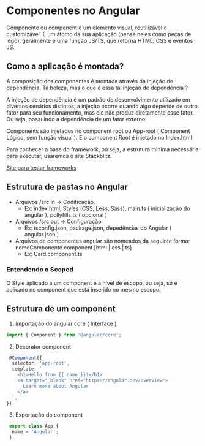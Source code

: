 # Componentes no Angular
Componente ou component é um elemento visual, reutilizável e customizável. É um átomo da sua aplicação (pense neles como peças de lego), geralmente é uma função JS/TS, que retorna HTML, CSS e eventos JS.

## Como a aplicação é montada?
A composição dos componentes é montada através da injeção de dependência. Tá beleza, mas o que é essa tal injeção de dependência ?

A injeção de dependência é um padrão de desenvolvimento utilizado em diversos cenários distintos, a injeção ocorre quando algo depende de outro fator para seu funcionamento, mas ele não produz diretamente esse fator.
Ou seja, possuindo a dependência de um fator externo.

Components são injetados no component root ou App-root ( Component Lógico, sem função visual ). E o component Root é injetado no Index.html

Para conhecer a base do framework, ou seja, a estrutura minima necessária para executar, usaremos o site Stackblitz.

[Site para testar frameworks](https://stackblitz.com)

## Estrutura de pastas no Angular
* Arquivos /src in -> Codificação.
   - Ex: index.html, Styles (CSS, Less, Sass), main.ts ( inicialização do angular ), pollyfills.ts ( opcional )
* Arquivos /src out -> Configuração.
   - Ex: tsconfig.json, package.json, depedências do Angular ( angular.json )
* Arquivos de componentes angular são nomeados da seguinte forma: nomeComponente.component.[html | css | ts]
   - Ex: Card.component.ts

### Entendendo o Scoped

O Style aplicado a um component é a nível de escopo, ou seja, só é aplicado no component que está inserido no mesmo escopo.

## Estrutura de um component

1. importação do angular core ( Interface )
 ~~~ typescript
 import { Component } from '@angular/core';
 ~~~

2. Decorator component
~~~ typescript
 @Component({
  selector: 'app-root',
  template: `
    <h1>Hello from {{ name }}!</h1>
    <a target="_blank" href="https://angular.dev/overview">
      Learn more about Angular
    </a>
  `,
})
 ~~~

3. Exportação do component
~~~ typescript
 export class App {
  name = 'Angular';
 }
~~~


   






